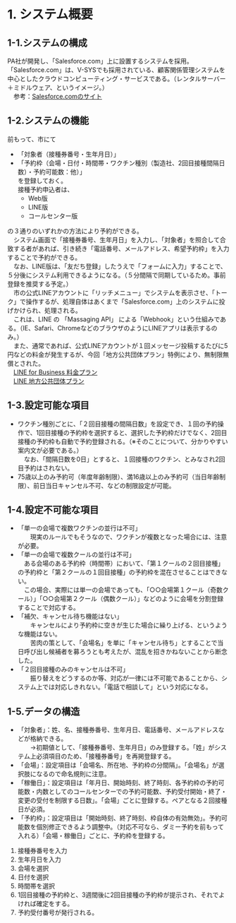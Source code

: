 # 1. システム概要  
  
## 1-1.システムの構成  
PA社が開発し、「Salesforce.com」上に設置するシステムを採用。  
「Salesforce.com」は、V-SYSでも採用されている、顧客関係管理システムを中心としたクラウドコンピューティング・サービスである。（レンタルサーバー＋ミドルウェア、というイメージ。）  
　参考：[Salesforce.comのサイト](https://www.salesforce.com/jp/products/what-is-salesforce/)  
## 1-2.システムの機能  
前もって、市にて  
- 「対象者（接種券番号・生年月日）」  
- 「予約枠（会場・日付・時間帯・ワクチン種別（製造社、2回目接種間隔日数）・予約可能数：他）」  
を登録しておく。  
接種予約申込者は、  
  - Web版  
  - LINE版  
  - コールセンター版
  
の３通りのいずれかの方法により予約ができる。  
　システム画面で「接種券番号、生年月日」を入力し、「対象者」を照合して合致する者があれば、引き続き「電話番号、メールアドレス、希望予約枠」を入力することで予約ができる。  
　なお、LINE版は、「友だち登録」したうえで「フォームに入力」することで、５分後にシステム利用できるようになる。（５分間隔で同期しているため。事前登録を推奨する予定。）  
　市の公式LINEアカウントに「リッチメニュー」でシステムを表示させ、「トーク」で操作するが、処理自体はあくまで「Salesforce.com」上のシステムに投げかけられ、処理される。  
　これは、LINE の 「Massaging API」 による「Webhook」という仕組みである。（IE、Safari、ChromeなどのブラウザのようにLINEアプリは表示するのみ。）  
　また、通常であれば、公式LINEアカウントが１回メッセージ投稿するたびに5円などの料金が発生するが、今回「地方公共団体プラン」特例により、無制限無償とされた。  
　[LINE for Business 料金プラン](https://www.linebiz.com/jp/service/line-official-account/plan/)  
　[LINE 地方公共団体プラン](https://linecorp.com/ja/pr/news/ja/2019/2685)  
## 1-3.設定可能な項目  
- ワクチン種別ごとに、「２回目接種の間隔日数」を設定でき、１回の予約操作で、1回目接種の予約枠を選択すると、選択した予約枠だけでなく、2回目接種の予約枠も自動で予約登録される。（※そのことについて、分かりやすい案内文が必要である。）  
　なお、「間隔日数を0日」とすると、１回接種のワクチン、とみなされ2回目予約はされない。  
- 75歳以上のみ予約可（年度年齢制限）、満16歳以上のみ予約可（当日年齢制限）、前日当日キャンセル不可、などの制限設定が可能。
## 1-4.設定不可能な項目  
- 「単一の会場で複数ワクチンの並行は不可」  
　　現実のルールでもそうなので、ワクチンが複数となった場合には、注意が必要。  
- 「単一の会場で複数クールの並行は不可」  
  　ある会場のある予約枠（時間帯）において、「第１クールの２回目接種」の予約枠と「第２クールの１回目接種」の予約枠を混在させることはできない。  
  　この場合、実際には単一の会場であっても、「○○会場第１クール（奇数クール）」「○○会場第２クール（偶数クール）」などのように会場を分割登録することで対応する。  
- 「補欠、キャンセル待ち機能はない」  
　　キャンセルにより予約枠に空きが生じた場合に繰り上げる、というような機能はない。  
　　苦肉の策として、「会場名」を単に「キャンセル待ち」とすることで当日呼び出し候補者を募ろうとも考えたが、混乱を招きかねないことから断念した。  
- 「２回目接種のみのキャンセルは不可」  
　　振り替えをどうするのか等、対応が一律には不可能であることから、システム上では対応しきれない。「電話で相談して」という対応になる。  
## 1-5.データの構造  
- 「対象者」：姓、名、接種券番号、生年月日、電話番号、メールアドレスなどが格納できる。  
　　→初期値として、「接種券番号、生年月日」のみ登録する。「姓」がシステム上必須項目のため、「接種券番号」を再掲登録する。  
- 「会場」：設定項目は「会場名、所在地、予約枠の分間隔」。「会場名」が選択肢になるので命名規則に注意。  
- 「稼働日」：設定項目は「年月日、開始時刻、終了時刻、各予約枠の予約可能数・内数としてのコールセンターでの予約可能数、予約受付開始・終了・変更の受付を制限する日数」。「会場」ごとに登録する。ペアとなる２回接種日が必須。  
- 「予約枠」：設定項目は「開始時刻、終了時刻、枠自体の有効無効」。予約可能数を個別修正できるよう調整中。（対応不可なら、ダミー予約を前もって入れる）「会場・稼働日」ごとに、予約枠を登録する。  
  
1. 接種券番号を入力  
2. 生年月日を入力  
3. 会場を選択  
4. 日付を選択  
5. 時間帯を選択  
6. 1回目接種の予約枠と、3週間後に2回目接種の予約枠が提示され、それでよければ確定をする。
7. 予約受付番号が発行される。  